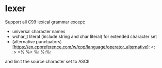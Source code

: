 # lexer

Support all C99 lexical grammar except:

- universal character names
- wchar_t literal (include string and char literal) for extended character set
- (alternative punctuators)[https://en.cppreference.com/w/cpp/language/operator_alternative]: <:  :>  <%  %>  %:  %:%:

and limit the source character set to ASCII
